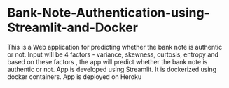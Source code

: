 # Bank-Note-Authentication-using-Streamlit-and-Docker
This is a Web application for predicting whether the bank note is authentic or not. Input will be 4 factors - variance, skewness, curtosis, entropy and based on these factors , the app will predict whether the bank note is authentic or not. App is developed using Streamlit. It is dockerized using docker containers. App is deployed on Heroku
